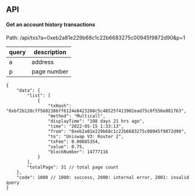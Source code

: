 ## API

#### Get an account history transactions

Path: /api/txs?a=0xeb2a81e229b68c1c22b6683275c00945f9872d90&p=1

| query | description |
| ----- | ----------- |
| a     | address     |
| p     | page number |

```
{
    "data": {
        "list": [
            {
                "txHash": "0xbf2b128cff5682386ff6124e8423208c5c48525f413902ead75c0f556e881763",
                "method": "Multicall",
                "displayTime": "108 days 21 hrs ago",
                "time": "2022-05-15 1:33:13",
                "from": "0xeb2a81e229b68c1c22b6683275c00945f9872d90",
                "to": "Uniswap V3: Router 2",
                "txFee": 0.00685354,
                "value": 0.75,
                "blockNumber": 14777116
            }
        ],
        "totalPage": 31 // total page count
    },
    "code": 1000 // 1000: success, 2000: internal error, 2001: invalid query
}
```
